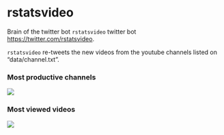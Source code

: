 <!-- README.md is generated from README.Rmd. Please edit that file -->

# rstatsvideo

<!-- badges: start -->
<!-- badges: end -->

Brain of the twitter bot `rstatsvideo` twitter bot
<https://twitter.com/rstatsvideo>.

`rstatsvideo` re-tweets the new videos from the youtube channels listed
on “data/channel.txt”.

### Most productive channels

![](README_files/figure-markdown_strict/unnamed-chunk-9-1.svg)

### Most viewed videos

![](README_files/figure-markdown_strict/unnamed-chunk-10-1.svg)
